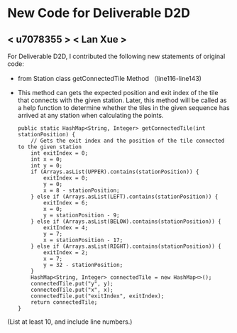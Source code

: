 # New Code for Deliverable D2D

## < u7078355 > < Lan Xue >

For Deliverable D2D, I contributed the following new statements of original code:

- from Station class getConnectedTile Method （line116-line143)
- This method can gets the expected position and exit index of the tile that connects with the given station.
  Later, this method will be called as a help function to determine whether the tiles in the given sequence 
  has arrived at any station when calculating the points.

  ```
  public static HashMap<String, Integer> getConnectedTile(int stationPosition) {
      // Gets the exit index and the position of the tile connected to the given station
      int exitIndex = 0;
      int x = 0;
      int y = 0;
      if (Arrays.asList(UPPER).contains(stationPosition)) {
          exitIndex = 0;
          y = 0;
          x = 8 - stationPosition;
      } else if (Arrays.asList(LEFT).contains(stationPosition)) {
          exitIndex = 6;
          x = 0;
          y = stationPosition - 9;
      } else if (Arrays.asList(BELOW).contains(stationPosition)) {
          exitIndex = 4;
          y = 7;
          x = stationPosition - 17;
      } else if (Arrays.asList(RIGHT).contains(stationPosition)) {
          exitIndex = 2;
          x = 7;
          y = 32 - stationPosition;
      }
      HashMap<String, Integer> connectedTile = new HashMap<>();
      connectedTile.put("y", y);
      connectedTile.put("x", x);
      connectedTile.put("exitIndex", exitIndex);
      return connectedTile;
  }
  ```

(List at least 10, and include line numbers.)

